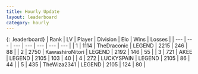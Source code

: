 ```yaml
---
title: Hourly Update
layout: leaderboard
category: hourly
---
```


{: .leaderboard}
| Rank | LV | Player | Division | Elo | Wins | Losses |
| --- | --- | --- | --- | --- | --- | --- |
| <span data-change="0">1</span> | 1114 | <span title="ID: 544310">TheDraconic</span> | LEGEND | <span data-change="0">2215</span> | <span data-change="0">246</span> | <span data-change="0">88</span> |
| <span data-change="0">2</span> | 2750 | <span title="ID: 164871">KawashiroNitori</span> | LEGEND | <span data-change="0">2192</span> | <span data-change="0">146</span> | <span data-change="0">55</span> |
| <span data-change="0">3</span> | 721 | <span title="ID: 455100">AKEE</span> | LEGEND | <span data-change="0">2105</span> | <span data-change="0">103</span> | <span data-change="0">40</span> |
| <span data-change="0">4</span> | 272 | <span title="ID: 623829">LUCKYSPAIN</span> | LEGEND | <span data-change="0">2105</span> | <span data-change="0">86</span> | <span data-change="0">44</span> |
| <span data-change="2">5</span> | 435 | <span title="ID: 178216">TheWiza2341</span> | LEGEND | <span data-change="4">2105</span> | <span data-change="1">124</span> | <span data-change="0">80</span> |